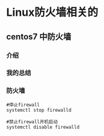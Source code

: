 # Linux防火墙相关的


## centos7 中防火墙

### 介绍

### 我的总结


### 防火墙

```
#停止firewall
systemctl stop firewalld

#禁止firewall开机启动
systemctl disable firewalld
```